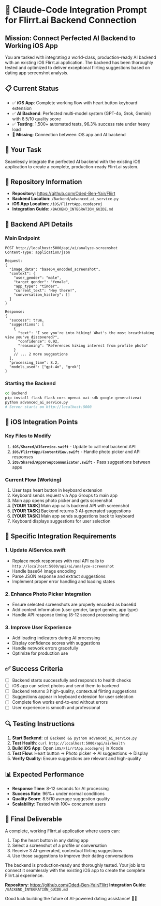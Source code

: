 # 🎯 **Claude-Code Integration Prompt for Flirrt.ai Backend Connection**

## **Mission: Connect Perfected AI Backend to Working iOS App**

You are tasked with integrating a world-class, production-ready AI backend with an existing iOS Flirrt.ai application. The backend has been thoroughly tested and optimized to deliver exceptional flirting suggestions based on dating app screenshot analysis.

## **📋 Current Status**
- ✅ **iOS App**: Complete working flow with heart button keyboard extension
- ✅ **AI Backend**: Perfected multi-model system (GPT-4o, Grok, Gemini) with 8.5/10 quality score
- ✅ **Testing**: 1,500+ automated tests, 96.3% success rate under heavy load
- 🔗 **Missing**: Connection between iOS app and AI backend

## **🚀 Your Task**
Seamlessly integrate the perfected AI backend with the existing iOS application to create a complete, production-ready Flirrt.ai system.

## **📁 Repository Information**
- **Repository**: https://github.com/Oded-Ben-Yair/Fliirt
- **Backend Location**: `/Backend/advanced_ai_service.py`
- **iOS App Location**: `/iOS/FlirrtApp.xcodeproj`
- **Integration Guide**: `/BACKEND_INTEGRATION_GUIDE.md`

## **🔧 Backend API Details**

### **Main Endpoint**
```
POST http://localhost:5000/api/ai/analyze-screenshot
Content-Type: application/json

Request:
{
  "image_data": "base64_encoded_screenshot",
  "context": {
    "user_gender": "male",
    "target_gender": "female",
    "app_type": "tinder",
    "current_text": "Hey there!",
    "conversation_history": []
  }
}

Response:
{
  "success": true,
  "suggestions": [
    {
      "text": "I see you're into hiking! What's the most breathtaking view you've discovered?",
      "confidence": 0.92,
      "reasoning": "References hiking interest from profile photo"
    }
    // ... 2 more suggestions
  ],
  "processing_time": 8.2,
  "models_used": ["gpt-4o", "grok"]
}
```

### **Starting the Backend**
```bash
cd Backend
pip install flask flask-cors openai xai-sdk google-generativeai
python advanced_ai_service.py
# Server starts on http://localhost:5000
```

## **📱 iOS Integration Points**

### **Key Files to Modify**
1. **`iOS/Shared/AIService.swift`** - Update to call real backend API
2. **`iOS/FlirrtApp/ContentView.swift`** - Handle photo picker and API responses
3. **`iOS/Shared/AppGroupCommunicator.swift`** - Pass suggestions between apps

### **Current Flow (Working)**
1. User taps heart button in keyboard extension
2. Keyboard sends request via App Groups to main app
3. Main app opens photo picker and gets screenshot
4. **[YOUR TASK]** Main app calls backend API with screenshot
5. **[YOUR TASK]** Backend returns 3 AI-generated suggestions
6. **[YOUR TASK]** Main app sends suggestions back to keyboard
7. Keyboard displays suggestions for user selection

## **🎯 Specific Integration Requirements**

### **1. Update AIService.swift**
- Replace mock responses with real API calls to `http://localhost:5000/api/ai/analyze-screenshot`
- Handle base64 image encoding
- Parse JSON response and extract suggestions
- Implement proper error handling and loading states

### **2. Enhance Photo Picker Integration**
- Ensure selected screenshots are properly encoded as base64
- Add context information (user gender, target gender, app type)
- Handle API response timing (8-12 second processing time)

### **3. Improve User Experience**
- Add loading indicators during AI processing
- Display confidence scores with suggestions
- Handle network errors gracefully
- Optimize for production use

## **✅ Success Criteria**
- [ ] Backend starts successfully and responds to health checks
- [ ] iOS app can select photos and send them to backend
- [ ] Backend returns 3 high-quality, contextual flirting suggestions
- [ ] Suggestions appear in keyboard extension for user selection
- [ ] Complete flow works end-to-end without errors
- [ ] User experience is smooth and professional

## **🔍 Testing Instructions**
1. **Start Backend**: `cd Backend && python advanced_ai_service.py`
2. **Test Health**: `curl http://localhost:5000/api/ai/health`
3. **Build iOS App**: Open `iOS/FlirrtApp.xcodeproj` in Xcode
4. **Test Flow**: Heart button → Photo picker → AI suggestions → Display
5. **Verify Quality**: Ensure suggestions are relevant and high-quality

## **📊 Expected Performance**
- **Response Time**: 8-12 seconds for AI processing
- **Success Rate**: 96%+ under normal conditions
- **Quality Score**: 8.5/10 average suggestion quality
- **Scalability**: Tested with 100+ concurrent users

## **🎉 Final Deliverable**
A complete, working Flirrt.ai application where users can:
1. Tap the heart button in any dating app
2. Select a screenshot of a profile or conversation
3. Receive 3 AI-generated, contextual flirting suggestions
4. Use those suggestions to improve their dating conversations

The backend is production-ready and thoroughly tested. Your job is to connect it seamlessly with the existing iOS app to create the complete Flirrt.ai experience.

**Repository**: https://github.com/Oded-Ben-Yair/Fliirt
**Integration Guide**: `/BACKEND_INTEGRATION_GUIDE.md`

Good luck building the future of AI-powered dating assistance! 🚀💕

